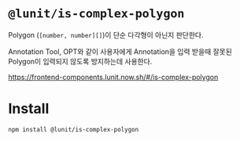 # `@lunit/is-complex-polygon`

Polygon (`[number, number][]`)이 단순 다각형이 아닌지 판단한다.

Annotation Tool, OPT와 같이 사용자에게 Annotation을 입력 받을때
잘못된 Polygon이 입력되지 않도록 방지하는데 사용한다.

<https://frontend-components.lunit.now.sh/#/is-complex-polygon>

# Install

```sh
npm install @lunit/is-complex-polygon
```